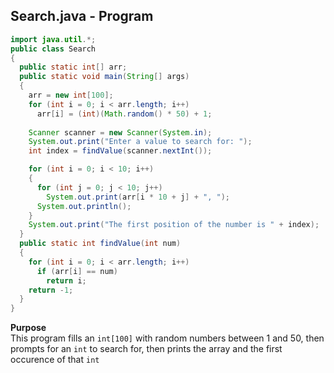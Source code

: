 ## Search.java - Program

```java
import java.util.*;
public class Search
{
  public static int[] arr;
  public static void main(String[] args)
  {
    arr = new int[100];
    for (int i = 0; i < arr.length; i++)
      arr[i] = (int)(Math.random() * 50) + 1;
    
    Scanner scanner = new Scanner(System.in);
    System.out.print("Enter a value to search for: ");
    int index = findValue(scanner.nextInt());

    for (int i = 0; i < 10; i++)
    {
      for (int j = 0; j < 10; j++)
        System.out.print(arr[i * 10 + j] + ", ");
      System.out.println();
    }
    System.out.print("The first position of the number is " + index);
  }
  public static int findValue(int num)
  {
    for (int i = 0; i < arr.length; i++)
      if (arr[i] == num)
        return i;
    return -1;
  }
}
```

**Purpose**
<br>This program fills an `int[100]` with random numbers between 1 and 50,
then prompts for an `int` to search for, then prints the array and the first occurence of that `int`
